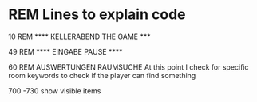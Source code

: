 # REM Lines to explain code

10 REM **** KELLERABEND THE GAME ***

49 REM **** EINGABE PAUSE ****

60 REM AUSWERTUNGEN RAUMSUCHE
At this point I check for specific room keywords to check if the player can find something

700 -730 show visible items

